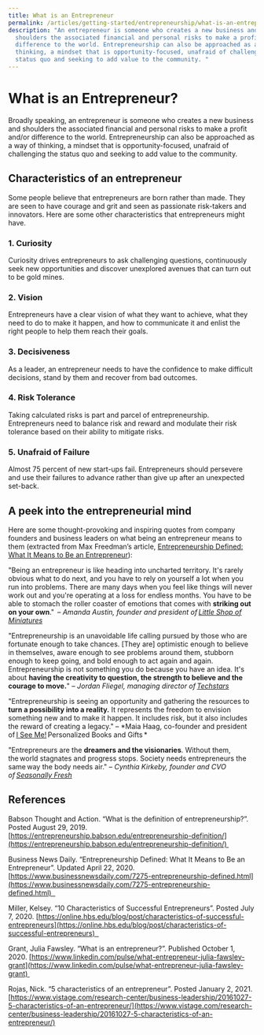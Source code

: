 ```yaml
---
title: What is an Entrepreneur
permalink: /articles/getting-started/entrepreneurship/what-is-an-entrepreneur/
description: "An entrepreneur is someone who creates a new business and
  shoulders the associated financial and personal risks to make a profit and/or
  difference to the world. Entrepreneurship can also be approached as a way of
  thinking, a mindset that is opportunity-focused, unafraid of challenging the
  status quo and seeking to add value to the community. "
---
```

# What is an Entrepreneur? 

Broadly speaking, an entrepreneur is someone who creates a new business and shoulders the associated financial and personal risks to make a profit and/or difference to the world. Entrepreneurship can also be approached as a way of thinking, a mindset that is opportunity-focused, unafraid of challenging the status quo and seeking to add value to the community.  

## Characteristics of an entrepreneur 

Some people believe that entrepreneurs are born rather than made. They are seen to have courage and grit and seen as passionate risk-takers and innovators. Here are some other characteristics that entrepreneurs might have. 

### 1.  Curiosity 
    

Curiosity drives entrepreneurs to ask challenging questions, continuously seek new opportunities and discover unexplored avenues that can turn out to be gold mines. 

### 2.  Vision 
    

Entrepreneurs have a clear vision of what they want to achieve, what they need to do to make it happen, and how to communicate it and enlist the right people to help them reach their goals. 

### 3.  Decisiveness 
    

As a leader, an entrepreneur needs to have the confidence to make difficult decisions, stand by them and recover from bad outcomes. 

### 4.  Risk Tolerance 
    

Taking calculated risks is part and parcel of entrepreneurship. Entrepreneurs need to balance risk and reward and modulate their risk tolerance based on their ability to mitigate risks. 

### 5.  Unafraid of Failure 
    

Almost 75 percent of new start-ups fail. Entrepreneurs should persevere and use their failures to advance rather than give up after an unexpected set-back. 

## A peek into the entrepreneurial mind 

Here are some thought-provoking and inspiring quotes from company founders and business leaders on what being an entrepreneur means to them (extracted from Max Freedman’s article, [Entrepreneurship Defined: What It Means to Be an Entrepreneur](https://www.businessnewsdaily.com/7275-entrepreneurship-defined.html)): 

"Being an entrepreneur is like heading into uncharted territory. It's rarely obvious what to do next, and you have to rely on yourself a lot when you run into problems. There are many days when you feel like things will never work out and you're operating at a loss for endless months. You have to be able to stomach the roller coaster of emotions that comes with **striking out on your own**."  – *Amanda Austin, founder and president of [Little Shop of Miniatures](https://shopofminiatures.com/)*  

"Entrepreneurship is an unavoidable life calling pursued by those who are fortunate enough to take chances. \[They are\] optimistic enough to believe in themselves, aware enough to see problems around them, stubborn enough to keep going, and bold enough to act again and again. Entrepreneurship is not something you do because you have an idea. It's about **having the creativity to question, the strength to believe and the courage to move.**" – *Jordan Fliegel, managing director of [Techstars](https://www.techstars.com/)*  

"Entrepreneurship is seeing an opportunity and gathering the resources to **turn a possibility into a reality.** It represents the freedom to envision something new and to make it happen. It includes risk, but it also includes the reward of creating a legacy." – *Maia Haag, co-founder and president of [I See Me!](http://www.iseeme.com/) Personalized Books and Gifts * 

"Entrepreneurs are the **dreamers and the visionaries**. Without them, the world stagnates and progress stops. Society needs entrepreneurs the same way the body needs air." – *Cynthia Kirkeby, founder and CVO of [Seasonally Fresh](https://www.seasonallyfresh.com/)* 

## References 

Babson Thought and Action. “What is the definition of entrepreneurship?”. Posted August 29, 2019. [https://entrepreneurship.babson.edu/entrepreneurship-definition/](https://entrepreneurship.babson.edu/entrepreneurship-definition/) 

Business News Daily. “Entrepreneurship Defined: What It Means to Be an Entrepreneur”. Updated April 22, 2020. [https://www.businessnewsdaily.com/7275-entrepreneurship-defined.html](https://www.businessnewsdaily.com/7275-entrepreneurship-defined.html)  

Miller, Kelsey. “10 Characteristics of Successful Entrepreneurs”. Posted July 7, 2020. [https://online.hbs.edu/blog/post/characteristics-of-successful-entrepreneurs](https://online.hbs.edu/blog/post/characteristics-of-successful-entrepreneurs)  

Grant, Julia Fawsley. “What is an entrepreneur?”. Published October 1, 2020. [https://www.linkedin.com/pulse/what-entrepreneur-julia-fawsley-grant](https://www.linkedin.com/pulse/what-entrepreneur-julia-fawsley-grant) 

Rojas, Nick. “5 characteristics of an entrepreneur”. Posted January 2, 2021. [https://www.vistage.com/research-center/business-leadership/20161027-5-characteristics-of-an-entrepreneur/](https://www.vistage.com/research-center/business-leadership/20161027-5-characteristics-of-an-entrepreneur/)